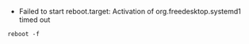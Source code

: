 * Failed to start reboot.target: Activation of org.freedesktop.systemd1 timed out

```
reboot -f
```



